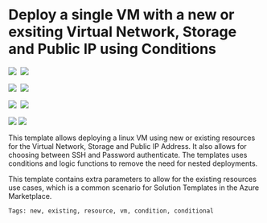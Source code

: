 # Deploy a single VM with a new or exsiting Virtual Network, Storage and Public IP using Conditions

<IMG SRC="https://azbotstorage.blob.core.windows.net/badges/201-vm-new-or-existing-conditions/PublicLastTestDate.svg" />&nbsp;
<IMG SRC="https://azbotstorage.blob.core.windows.net/badges/201-vm-new-or-existing-conditions/PublicDeployment.svg" />&nbsp;

<IMG SRC="https://azbotstorage.blob.core.windows.net/badges/201-vm-new-or-existing-conditions/FairfaxLastTestDate.svg" />&nbsp;
<IMG SRC="https://azbotstorage.blob.core.windows.net/badges/201-vm-new-or-existing-conditions/FairfaxDeployment.svg" />&nbsp;

<IMG SRC="https://azbotstorage.blob.core.windows.net/badges/201-vm-new-or-existing-conditions/BestPracticeResult.svg" />&nbsp;
<IMG SRC="https://azbotstorage.blob.core.windows.net/badges/201-vm-new-or-existing-conditions/CredScanResult.svg" />&nbsp;

<a href="https://portal.azure.com/#create/Microsoft.Template/uri/https%3A%2F%2Fraw.githubusercontent.com%2FAzure%2Fazure-quickstart-templates%2Fmaster%2F201-vm-new-or-existing-conditions%2Fazuredeploy.json" target="_blank"><img src="http://azuredeploy.net/deploybutton.png"/></a>
<a href="http://armviz.io/#/?load=https%3A%2F%2Fraw.githubusercontent.com%2FAzure%2Fazure-quickstart-templates%2Fmaster%2F201-vm-new-or-existing-conditions%2Fazuredeploy.json" target="_blank"><img src="http://armviz.io/visualizebutton.png"/></a>


This template allows deploying a linux VM using new or existing resources for the Virtual Network, Storage and Public IP Address.  It also allows for choosing between SSH and Password authenticate.  The templates uses conditions and logic functions to remove the need for nested deployments. 

This template contains extra parameters to allow for the existing resources use cases, which is a common scenario for Solution Templates in the Azure Marketplace.

`Tags: new, existing, resource, vm, condition, conditional`
